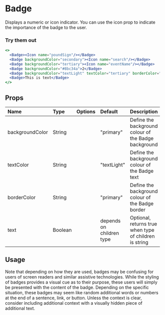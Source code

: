 # Badge

Displays a numeric or icon indicator. You can use the icon prop to
indicate the importance of the badge to the user.

### Try them out

```.jsx
<>
  <Badge><Icon name="poundSign"/></Badge>
  <Badge backgroundColor="secondary"><Icon name="search"/></Badge>
  <Badge backgroundColor="tertiary"><Icon name="eventName"/></Badge>
  <Badge backgroundColor="#8bc34a">2</Badge>
  <Badge backgroundColor="textLight" textColor="tertiary" borderColor="tertiary"><Icon name="comment"/></Badge>
  <Badge>This is text</Badge>
</>
```

## Props

| Name            | Type    | Options | Default                  | Description                                            |
| :-------------- | :------ | :-----: | :----------------------- | :----------------------------------------------------- |
| backgroundColor | String  |         | "primary"                | Define the background colour of the Badge background   |
| textColor       | String  |         | "textLight"              | Define the background colour of the Badge text         |
| borderColor     | String  |         | "primary"                | Define the background colour of the Badge border       |
| text            | Boolean |         | depends on children type | Optional, returns true when type of children is string |

## Usage

Note that depending on how they are used, badges may be confusing for users
of screen readers and similar assistive technologies. While the styling of
badges provides a visual cue as to their purpose, these users will simply
be presented with the content of the badge. Depending on the specific
situation, these badges may seem like random additional words or numbers
at the end of a sentence, link, or button. Unless the context is clear,
consider including additional context with a visually hidden piece of
additional text.
